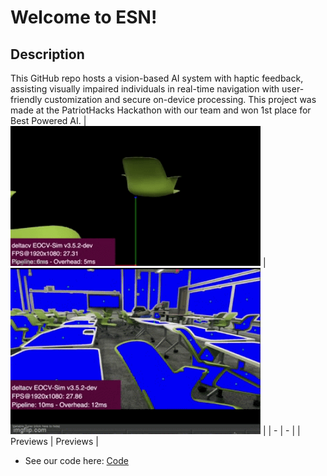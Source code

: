 # Welcome to ESN!
## Description
This GitHub repo hosts a vision-based AI system with haptic feedback, assisting visually impaired individuals in real-time navigation with user-friendly customization and secure on-device processing. This project was made at the PatriotHacks Hackathon with our team and won 1st place for Best Powered AI.
| <img src="Patriot Hacks Media/Test_vid.gif" width="400" /> | <img src="Patriot Hacks Media/Test.gif" width="400" /> |
| - | - |
| Previews | Previews |
 - See our code here: [Code](TeamCode/src/main/java/org/firstinspires/ftc/teamcode/ContourVisionProcessor.java)
